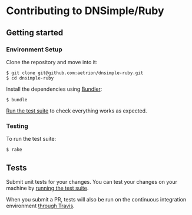 # Contributing to DNSimple/Ruby

## Getting started

### Environment Setup

Clone the repository and move into it:

```
$ git clone git@github.com:aetrion/dnsimple-ruby.git
$ cd dnsimple-ruby
```

Install the dependencies using [Bundler](http://bundler.io/):

```
$ bundle
```

[Run the test suite](#testing) to check everything works as expected.

### Testing

To run the test suite:

```
$ rake
```

## Tests

Submit unit tests for your changes. You can test your changes on your machine by [running the test suite](#testing).

When you submit a PR, tests will also be run on the continuous integration environment [through Travis](https://travis-ci.org/aetrion/dnsimple-ruby).

